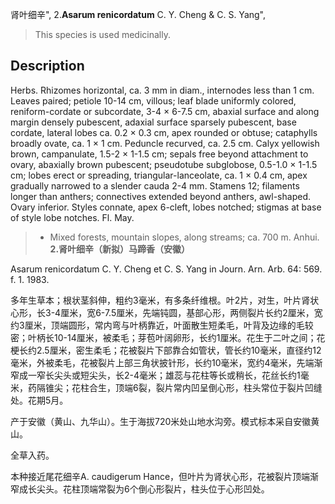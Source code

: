 肾叶细辛",
2.**Asarum renicordatum** C. Y. Cheng & C. S. Yang",

> This species is used medicinally.

## Description
Herbs. Rhizomes horizontal, ca. 3 mm in diam., internodes less than 1 cm. Leaves paired; petiole 10-14 cm, villous; leaf blade uniformly colored, reniform-cordate or subcordate, 3-4 × 6-7.5 cm, abaxial surface and along margin densely pubescent, adaxial surface sparsely pubescent, base cordate, lateral lobes ca. 0.2 × 0.3 cm, apex rounded or obtuse; cataphylls broadly ovate, ca. 1 × 1 cm. Peduncle recurved, ca. 2.5 cm. Calyx yellowish brown, campanulate, 1.5-2 × 1-1.5 cm; sepals free beyond attachment to ovary, abaxially brown pubescent; pseudotube subglobose, 0.5-1.0 × 1-1.5 cm; lobes erect or spreading, triangular-lanceolate, ca. 1 × 0.4 cm, apex gradually narrowed to a slender cauda 2-4 mm. Stamens 12; filaments longer than anthers; connectives extended beyond anthers, awl-shaped. Ovary inferior. Styles connate, apex 6-cleft, lobes notched; stigmas at base of style lobe notches. Fl. May.

> * Mixed forests, mountain slopes, along streams; ca. 700 m. Anhui.
**2.肾叶细辛（新拟）马蹄香（安徽）**

Asarum renicordatum C. Y. Cheng et C. S. Yang in Journ. Arn. Arb. 64: 569. f. 1. 1983.

多年生草本；根状茎斜伸，粗约3毫米，有多条纤维根。叶2片，对生，叶片肾状心形，长3-4厘米，宽6-7.5厘米，先端钝圆，基部心形，两侧裂片长约2厘米，宽约3厘米，顶端圆形，常内弯与叶柄靠近，叶面散生短柔毛，叶背及边缘的毛较密；叶柄长10-14厘米，被柔毛；芽苞叶阔卵形，长约1厘米。花生于二叶之间；花梗长约2.5厘米，密生柔毛；花被裂片下部靠合如管状，管长约10毫米，直径约12毫米，外被柔毛，花被裂片上部三角状披针形，长约10毫米，宽约4毫米，先端渐窄成一窄长尖头或短尖头，长2-4毫米；雄蕊与花柱等长或稍长，花丝长约1毫米，药隔锥尖；花柱合生，顶端6裂，裂片常内凹呈倒心形，柱头常位于裂片凹缝处。花期5月。

产于安徽（黄山、九华山）。生于海拔720米处山地水沟旁。模式标本采自安徽黄山。

全草入药。

本种接近尾花细辛A. caudigerum Hance，但叶片为肾状心形，花被裂片顶端渐窄成长尖头。花柱顶端常裂为6个倒心形裂片，柱头位于心形凹处。
